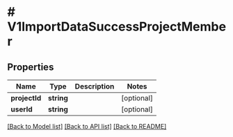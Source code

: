 # # V1ImportDataSuccessProjectMember

## Properties

Name | Type | Description | Notes
------------ | ------------- | ------------- | -------------
**projectId** | **string** |  | [optional]
**userId** | **string** |  | [optional]

[[Back to Model list]](../../README.md#models) [[Back to API list]](../../README.md#endpoints) [[Back to README]](../../README.md)
